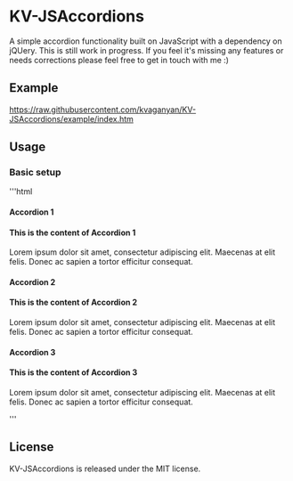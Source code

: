 # KV-JSAccordions
A simple accordion functionality built on JavaScript with a dependency on jQUery.
This is still work in progress. If you feel it's missing any features or needs corrections please feel free to get in touch with me :)

## Example
https://raw.githubusercontent.com/kvaganyan/KV-JSAccordions/example/index.htm

## Usage
### Basic setup
'''html
<h4><span class="accordion-item" data-panel-id="basic-panel1">Accordion 1</span></h4>
<div class="accordion-panel" id="basic-panel1">
    <h4>This is the content of Accordion 1</h4>
    <p>Lorem ipsum dolor sit amet, consectetur adipiscing elit. Maecenas at elit felis. Donec ac sapien a tortor efficitur consequat.</p>
</div>
<h4><span class="accordion-item" data-panel-id="basic-panel2">Accordion 2</span></h4>
<div class="accordion-panel" id="basic-panel2">
    <h4>This is the content of Accordion 2</h4>
    <p>Lorem ipsum dolor sit amet, consectetur adipiscing elit. Maecenas at elit felis. Donec ac sapien a tortor efficitur consequat.</p>
</div>
<h4><span class="accordion-item" data-panel-id="basic-panel3">Accordion 3</span></h4>
<div class="accordion-panel" id="basic-panel3">
    <h4>This is the content of Accordion 3</h4>
    <p>Lorem ipsum dolor sit amet, consectetur adipiscing elit. Maecenas at elit felis. Donec ac sapien a tortor efficitur consequat.</p>
</div>
'''

## License
KV-JSAccordions is released under the MIT license.
